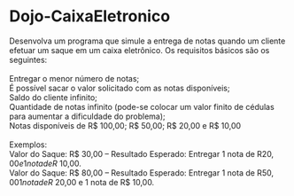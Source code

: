 # Dojo-CaixaEletronico

Desenvolva um programa que simule a entrega de notas quando um cliente efetuar um saque em um caixa eletrônico. Os requisitos básicos são os seguintes:<br /><br />
Entregar o menor número de notas;<br />
É possível sacar o valor solicitado com as notas disponíveis;<br />
Saldo do cliente infinito;<br />
Quantidade de notas infinito (pode-se colocar um valor finito de cédulas para aumentar a dificuldade do problema);<br />
Notas disponíveis de R$ 100,00; R$ 50,00; R$ 20,00 e R$ 10,00<br /><br />
Exemplos:<br />
Valor do Saque: R$ 30,00 – Resultado Esperado: Entregar 1 nota de R$20,00 e 1 nota de R$ 10,00.<br />
Valor do Saque: R$ 80,00 – Resultado Esperado: Entregar 1 nota de R$50,00 1 nota de R$ 20,00 e 1 nota de R$ 10,00.<br />
